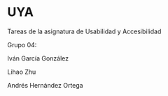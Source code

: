 # UYA
Tareas de la asignatura de Usabilidad y Accesibilidad

Grupo 04:

Iván García González

Lihao Zhu

Andrés Hernández Ortega